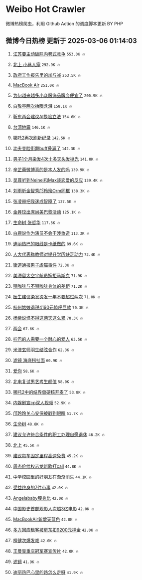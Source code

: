 # Weibo Hot Crawler 



微博热榜爬虫，利用 Github Action 的调度脚本更新 BY PHP 


## 微博今日热榜 更新于 2025-03-06 01:14:03 
1. [江苏要主动破除内卷式竞争](https://s.weibo.com/weibo?q=%23%E6%B1%9F%E8%8B%8F%E8%A6%81%E4%B8%BB%E5%8A%A8%E7%A0%B4%E9%99%A4%E5%86%85%E5%8D%B7%E5%BC%8F%E7%AB%9E%E4%BA%89%23&t=31&band_rank=1&Refer=top) `553.0K 🔥` 

1. [北上 小巷人家](https://s.weibo.com/weibo?q=%E5%8C%97%E4%B8%8A%20%E5%B0%8F%E5%B7%B7%E4%BA%BA%E5%AE%B6&t=31&band_rank=2&Refer=top) `292.9K 🔥` 

1. [政府工作报告里的加与减](https://s.weibo.com/weibo?q=%23%E6%94%BF%E5%BA%9C%E5%B7%A5%E4%BD%9C%E6%8A%A5%E5%91%8A%E9%87%8C%E7%9A%84%E5%8A%A0%E4%B8%8E%E5%87%8F%23&t=31&band_rank=3&Refer=top) `253.5K 🔥` 

1. [MacBook Air](https://s.weibo.com/weibo?q=%23MacBook%20Air%23&t=31&band_rank=4&Refer=top) `251.0K 🔥` 

1. [为何越来越多小众服饰品牌变便宜了](https://s.weibo.com/weibo?q=%23%E4%B8%BA%E4%BD%95%E8%B6%8A%E6%9D%A5%E8%B6%8A%E5%A4%9A%E5%B0%8F%E4%BC%97%E6%9C%8D%E9%A5%B0%E5%93%81%E7%89%8C%E5%8F%98%E4%BE%BF%E5%AE%9C%E4%BA%86%23&t=31&band_rank=5&Refer=top) `200.9K 🔥` 

1. [白敬亭两次抬眼含泪](https://s.weibo.com/weibo?q=%23%E7%99%BD%E6%95%AC%E4%BA%AD%E4%B8%A4%E6%AC%A1%E6%8A%AC%E7%9C%BC%E5%90%AB%E6%B3%AA%23&t=31&band_rank=6&Refer=top) `158.1K 🔥` 

1. [靳东两会建议AI换脸立法](https://s.weibo.com/weibo?q=%23%E9%9D%B3%E4%B8%9C%E4%B8%A4%E4%BC%9A%E5%BB%BA%E8%AE%AEAI%E6%8D%A2%E8%84%B8%E7%AB%8B%E6%B3%95%23&t=31&band_rank=7&Refer=top) `154.6K 🔥` 

1. [台湾地震](https://s.weibo.com/weibo?q=%E5%8F%B0%E6%B9%BE%E5%9C%B0%E9%9C%87&t=31&band_rank=8&Refer=top) `146.1K 🔥` 

1. [哪吒2再次刷新纪录](https://s.weibo.com/weibo?q=%23%E5%93%AA%E5%90%922%E5%86%8D%E6%AC%A1%E5%88%B7%E6%96%B0%E7%BA%AA%E5%BD%95%23&t=31&band_rank=9&Refer=top) `142.5K 🔥` 

1. [功夫变脸街舞buff叠满了](https://s.weibo.com/weibo?q=%23%E5%8A%9F%E5%A4%AB%E5%8F%98%E8%84%B8%E8%A1%97%E8%88%9Ebuff%E5%8F%A0%E6%BB%A1%E4%BA%86%23&t=31&band_rank=10&Refer=top) `142.3K 🔥` 

1. [男子1个月染发4次十多天头发掉光](https://s.weibo.com/weibo?q=%23%E7%94%B7%E5%AD%901%E4%B8%AA%E6%9C%88%E6%9F%93%E5%8F%914%E6%AC%A1%E5%8D%81%E5%A4%9A%E5%A4%A9%E5%A4%B4%E5%8F%91%E6%8E%89%E5%85%89%23&t=31&band_rank=11&Refer=top) `141.0K 🔥` 

1. [辛芷蕾微博真的是本人发的吗](https://s.weibo.com/weibo?q=%E8%BE%9B%E8%8A%B7%E8%95%BE%E5%BE%AE%E5%8D%9A%E7%9C%9F%E7%9A%84%E6%98%AF%E6%9C%AC%E4%BA%BA%E5%8F%91%E7%9A%84%E5%90%97&t=31&band_rank=12&Refer=top) `139.9K 🔥` 

1. [吴尊听到Neinei和Max谈恋爱的反应](https://s.weibo.com/weibo?q=%E5%90%B4%E5%B0%8A%E5%90%AC%E5%88%B0Neinei%E5%92%8CMax%E8%B0%88%E6%81%8B%E7%88%B1%E7%9A%84%E5%8F%8D%E5%BA%94&t=31&band_rank=13&Refer=top) `139.4K 🔥` 

1. [刘雨昕金智秀邝玲玲Orm同框](https://s.weibo.com/weibo?q=%23%E5%88%98%E9%9B%A8%E6%98%95%E9%87%91%E6%99%BA%E7%A7%80%E9%82%9D%E7%8E%B2%E7%8E%B2Orm%E5%90%8C%E6%A1%86%23&t=31&band_rank=14&Refer=top) `138.3K 🔥` 

1. [张凌赫把我迷成智障了](https://s.weibo.com/weibo?q=%E5%BC%A0%E5%87%8C%E8%B5%AB%E6%8A%8A%E6%88%91%E8%BF%B7%E6%88%90%E6%99%BA%E9%9A%9C%E4%BA%86&t=31&band_rank=15&Refer=top) `137.5K 🔥` 

1. [金昇玟出席尚美巴黎活动](https://s.weibo.com/weibo?q=%23%E9%87%91%E6%98%87%E7%8E%9F%E5%87%BA%E5%B8%AD%E5%B0%9A%E7%BE%8E%E5%B7%B4%E9%BB%8E%E6%B4%BB%E5%8A%A8%23&t=31&band_rank=16&Refer=top) `125.1K 🔥` 

1. [生命树 张哲华](https://s.weibo.com/weibo?q=%E7%94%9F%E5%91%BD%E6%A0%91%20%E5%BC%A0%E5%93%B2%E5%8D%8E&t=31&band_rank=17&Refer=top) `117.5K 🔥` 

1. [白鹿说作为演员不会干涉妆造](https://s.weibo.com/weibo?q=%23%E7%99%BD%E9%B9%BF%E8%AF%B4%E4%BD%9C%E4%B8%BA%E6%BC%94%E5%91%98%E4%B8%8D%E4%BC%9A%E5%B9%B2%E6%B6%89%E5%A6%86%E9%80%A0%23&t=31&band_rank=18&Refer=top) `113.3K 🔥` 

1. [迪丽热巴的眼线是卡纸做的](https://s.weibo.com/weibo?q=%23%E8%BF%AA%E4%B8%BD%E7%83%AD%E5%B7%B4%E7%9A%84%E7%9C%BC%E7%BA%BF%E6%98%AF%E5%8D%A1%E7%BA%B8%E5%81%9A%E7%9A%84%23&t=31&band_rank=19&Refer=top) `89.6K 🔥` 

1. [人大代表称教师对提升学历缺乏动力](https://s.weibo.com/weibo?q=%23%E4%BA%BA%E5%A4%A7%E4%BB%A3%E8%A1%A8%E7%A7%B0%E6%95%99%E5%B8%88%E5%AF%B9%E6%8F%90%E5%8D%87%E5%AD%A6%E5%8E%86%E7%BC%BA%E4%B9%8F%E5%8A%A8%E5%8A%9B%23&t=31&band_rank=20&Refer=top) `72.4K 🔥` 

1. [街道通报男子虐猫事件](https://s.weibo.com/weibo?q=%23%E8%A1%97%E9%81%93%E9%80%9A%E6%8A%A5%E7%94%B7%E5%AD%90%E8%99%90%E7%8C%AB%E4%BA%8B%E4%BB%B6%23&t=31&band_rank=21&Refer=top) `72.3K 🔥` 

1. [美滞留太空宇航员婉拒马斯克](https://s.weibo.com/weibo?q=%23%E7%BE%8E%E6%BB%9E%E7%95%99%E5%A4%AA%E7%A9%BA%E5%AE%87%E8%88%AA%E5%91%98%E5%A9%89%E6%8B%92%E9%A9%AC%E6%96%AF%E5%85%8B%23&t=31&band_rank=22&Refer=top) `71.9K 🔥` 

1. [喝咖啡与不喝咖啡身体的差距](https://s.weibo.com/weibo?q=%E5%96%9D%E5%92%96%E5%95%A1%E4%B8%8E%E4%B8%8D%E5%96%9D%E5%92%96%E5%95%A1%E8%BA%AB%E4%BD%93%E7%9A%84%E5%B7%AE%E8%B7%9D&t=31&band_rank=23&Refer=top) `71.2K 🔥` 

1. [医生建议染发烫发一年不要超过两次](https://s.weibo.com/weibo?q=%23%E5%8C%BB%E7%94%9F%E5%BB%BA%E8%AE%AE%E6%9F%93%E5%8F%91%E7%83%AB%E5%8F%91%E4%B8%80%E5%B9%B4%E4%B8%8D%E8%A6%81%E8%B6%85%E8%BF%87%E4%B8%A4%E6%AC%A1%23&t=31&band_rank=24&Refer=top) `71.0K 🔥` 

1. [杭州姑娘退税4190元惊呼巨款](https://s.weibo.com/weibo?q=%23%E6%9D%AD%E5%B7%9E%E5%A7%91%E5%A8%98%E9%80%80%E7%A8%8E4190%E5%85%83%E6%83%8A%E5%91%BC%E5%B7%A8%E6%AC%BE%23&t=31&band_rank=25&Refer=top) `70.3K 🔥` 

1. [杨紫说怪不得这两天这么累](https://s.weibo.com/weibo?q=%23%E6%9D%A8%E7%B4%AB%E8%AF%B4%E6%80%AA%E4%B8%8D%E5%BE%97%E8%BF%99%E4%B8%A4%E5%A4%A9%E8%BF%99%E4%B9%88%E7%B4%AF%23&t=31&band_rank=26&Refer=top) `70.3K 🔥` 

1. [两会](https://s.weibo.com/weibo?q=%E4%B8%A4%E4%BC%9A&t=31&band_rank=27&Refer=top) `67.6K 🔥` 

1. [拧巴的人需要一个耐心的爱人](https://s.weibo.com/weibo?q=%E6%8B%A7%E5%B7%B4%E7%9A%84%E4%BA%BA%E9%9C%80%E8%A6%81%E4%B8%80%E4%B8%AA%E8%80%90%E5%BF%83%E7%9A%84%E7%88%B1%E4%BA%BA&t=31&band_rank=28&Refer=top) `63.5K 🔥` 

1. [米津玄师羽生结弦合作](https://s.weibo.com/weibo?q=%E7%B1%B3%E6%B4%A5%E7%8E%84%E5%B8%88%E7%BE%BD%E7%94%9F%E7%BB%93%E5%BC%A6%E5%90%88%E4%BD%9C&t=31&band_rank=29&Refer=top) `62.3K 🔥` 

1. [滤镜 海底捞扯面](https://s.weibo.com/weibo?q=%E6%BB%A4%E9%95%9C%20%E6%B5%B7%E5%BA%95%E6%8D%9E%E6%89%AF%E9%9D%A2&t=31&band_rank=30&Refer=top) `60.9K 🔥` 

1. [爱你](https://s.weibo.com/weibo?q=%E7%88%B1%E4%BD%A0&t=31&band_rank=31&Refer=top) `58.6K 🔥` 

1. [北电复试男艺考生颜值](https://s.weibo.com/weibo?q=%23%E5%8C%97%E7%94%B5%E5%A4%8D%E8%AF%95%E7%94%B7%E8%89%BA%E8%80%83%E7%94%9F%E9%A2%9C%E5%80%BC%23&t=31&band_rank=32&Refer=top) `58.0K 🔥` 

1. [哪吒2中的结界兽硬核开麦了](https://s.weibo.com/weibo?q=%23%E5%93%AA%E5%90%922%E4%B8%AD%E7%9A%84%E7%BB%93%E7%95%8C%E5%85%BD%E7%A1%AC%E6%A0%B8%E5%BC%80%E9%BA%A6%E4%BA%86%23&t=31&band_rank=33&Refer=top) `53.8K 🔥` 

1. [内娱剧宣cp双人视频](https://s.weibo.com/weibo?q=%23%E5%86%85%E5%A8%B1%E5%89%A7%E5%AE%A3cp%E5%8F%8C%E4%BA%BA%E8%A7%86%E9%A2%91%23&t=31&band_rank=34&Refer=top) `52.9K 🔥` 

1. [邝玲玲关心安保被戳到眼睛](https://s.weibo.com/weibo?q=%23%E9%82%9D%E7%8E%B2%E7%8E%B2%E5%85%B3%E5%BF%83%E5%AE%89%E4%BF%9D%E8%A2%AB%E6%88%B3%E5%88%B0%E7%9C%BC%E7%9D%9B%23&t=31&band_rank=35&Refer=top) `51.7K 🔥` 

1. [生命树](https://s.weibo.com/weibo?q=%E7%94%9F%E5%91%BD%E6%A0%91&t=31&band_rank=36&Refer=top) `48.8K 🔥` 

1. [建议允许符合条件的职工办理自愿退休](https://s.weibo.com/weibo?q=%23%E5%BB%BA%E8%AE%AE%E5%85%81%E8%AE%B8%E7%AC%A6%E5%90%88%E6%9D%A1%E4%BB%B6%E7%9A%84%E8%81%8C%E5%B7%A5%E5%8A%9E%E7%90%86%E8%87%AA%E6%84%BF%E9%80%80%E4%BC%91%23&t=31&band_rank=37&Refer=top) `46.2K 🔥` 

1. [北上](https://s.weibo.com/weibo?q=%E5%8C%97%E4%B8%8A&t=31&band_rank=38&Refer=top) `45.5K 🔥` 

1. [建议每车固定里程高速免费](https://s.weibo.com/weibo?q=%23%E5%BB%BA%E8%AE%AE%E6%AF%8F%E8%BD%A6%E5%9B%BA%E5%AE%9A%E9%87%8C%E7%A8%8B%E9%AB%98%E9%80%9F%E5%85%8D%E8%B4%B9%23&t=31&band_rank=39&Refer=top) `45.2K 🔥` 

1. [周杰伦给权志龙新歌打call](https://s.weibo.com/weibo?q=%23%E5%91%A8%E6%9D%B0%E4%BC%A6%E7%BB%99%E6%9D%83%E5%BF%97%E9%BE%99%E6%96%B0%E6%AD%8C%E6%89%93call%23&t=31&band_rank=40&Refer=top) `44.8K 🔥` 

1. [中学校园里的好朋友在渐渐消失](https://s.weibo.com/weibo?q=%23%E4%B8%AD%E5%AD%A6%E6%A0%A1%E5%9B%AD%E9%87%8C%E7%9A%84%E5%A5%BD%E6%9C%8B%E5%8F%8B%E5%9C%A8%E6%B8%90%E6%B8%90%E6%B6%88%E5%A4%B1%23&t=31&band_rank=41&Refer=top) `44.1K 🔥` 

1. [受益终身的7件小事](https://s.weibo.com/weibo?q=%23%E5%8F%97%E7%9B%8A%E7%BB%88%E8%BA%AB%E7%9A%847%E4%BB%B6%E5%B0%8F%E4%BA%8B%23&t=31&band_rank=42&Refer=top) `42.0K 🔥` 

1. [Angelababy腰身比](https://s.weibo.com/weibo?q=%23Angelababy%E8%85%B0%E8%BA%AB%E6%AF%94%23&t=31&band_rank=43&Refer=top) `42.0K 🔥` 

1. [中国影史首部观影人次超3亿电影](https://s.weibo.com/weibo?q=%23%E4%B8%AD%E5%9B%BD%E5%BD%B1%E5%8F%B2%E9%A6%96%E9%83%A8%E8%A7%82%E5%BD%B1%E4%BA%BA%E6%AC%A1%E8%B6%853%E4%BA%BF%E7%94%B5%E5%BD%B1%23&t=31&band_rank=44&Refer=top) `42.0K 🔥` 

1. [MacBookAir新增天蓝色](https://s.weibo.com/weibo?q=%23MacBookAir%E6%96%B0%E5%A2%9E%E5%A4%A9%E8%93%9D%E8%89%B2%23&t=31&band_rank=45&Refer=top) `42.0K 🔥` 

1. [多方回应租客被房东扣9200元押金](https://s.weibo.com/weibo?q=%23%E5%A4%9A%E6%96%B9%E5%9B%9E%E5%BA%94%E7%A7%9F%E5%AE%A2%E8%A2%AB%E6%88%BF%E4%B8%9C%E6%89%A39200%E5%85%83%E6%8A%BC%E9%87%91%23&t=31&band_rank=46&Refer=top) `42.0K 🔥` 

1. [檀健次爆发戏](https://s.weibo.com/weibo?q=%E6%AA%80%E5%81%A5%E6%AC%A1%E7%88%86%E5%8F%91%E6%88%8F&t=31&band_rank=47&Refer=top) `42.0K 🔥` 

1. [王曼昱重庆冠军赛宣传片](https://s.weibo.com/weibo?q=%23%E7%8E%8B%E6%9B%BC%E6%98%B1%E9%87%8D%E5%BA%86%E5%86%A0%E5%86%9B%E8%B5%9B%E5%AE%A3%E4%BC%A0%E7%89%87%23&t=31&band_rank=48&Refer=top) `42.0K 🔥` 

1. [滤镜](https://s.weibo.com/weibo?q=%E6%BB%A4%E9%95%9C&t=31&band_rank=49&Refer=top) `41.9K 🔥` 

1. [迪丽热巴心里的路怎么走呀](https://s.weibo.com/weibo?q=%23%E8%BF%AA%E4%B8%BD%E7%83%AD%E5%B7%B4%E5%BF%83%E9%87%8C%E7%9A%84%E8%B7%AF%E6%80%8E%E4%B9%88%E8%B5%B0%E5%91%80%23&t=31&band_rank=50&Refer=top) `41.9K 🔥` 


